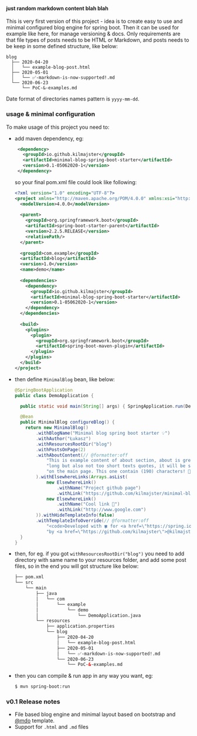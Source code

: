 #### just random markdown content blah blah
This is very first version of this project - idea is to create easy to use and minimal configured 
blog engine for spring boot. Then it can be used for example like here, for manage versioning & docs.
Only  requirements are that file types of posts needs to be HTML or Markdown, 
and posts needs to be keep in some defined structure, like below:
```
blog
  ├── 2020-04-20
  │   └── example-blog-post.html
  ├── 2020-05-01
  │   └── ✅-markdown-is-now-supported!.md
  └── 2020-06-23
      └── PoC-&-examples.md
```
Date format of directories names pattern is `yyyy-mm-dd`.

### usage & minimal configuration
To make usage of this project you need to:
 - add maven dependency, eg:
   ```xml
    <dependency>
      <groupId>io.github.kilmajster</groupId>
      <artifactId>minimal-blog-spring-boot-starter</artifactId>
      <version>0.1-05062020-1</version>
    </dependency>
   ```
   so your final pom.xml file could look like following:
   ```xml
   <?xml version="1.0" encoding="UTF-8"?>
   <project xmlns="http://maven.apache.org/POM/4.0.0" xmlns:xsi="http://www.w3.org/2001/XMLSchema-instance" xsi:schemaLocation="http://maven.apache.org/POM/4.0.0 https://maven.apache.org/xsd/maven-4.0.0.xsd">
     <modelVersion>4.0.0</modelVersion>
        
     <parent>
       <groupId>org.springframework.boot</groupId>
       <artifactId>spring-boot-starter-parent</artifactId>
       <version>2.2.5.RELEASE</version>
       <relativePath/>
     </parent>
        
     <groupId>com.example</groupId>
     <artifactId>blog</artifactId>
     <version>1.0</version>
     <name>demo</name>
     
     <dependencies>
       <dependency>
         <groupId>io.github.kilmajster</groupId>
         <artifactId>minimal-blog-spring-boot-starter</artifactId>
         <version>0.1-05062020-1</version>
       </dependency>
     </dependencies>
     
     <build>
       <plugins>
         <plugin>
           <groupId>org.springframework.boot</groupId>
           <artifactId>spring-boot-maven-plugin</artifactId>
         </plugin>
       </plugins>
     </build>
   </project>
   ```
 - then define `MinimalBlog` bean, like below:
   ```java
   @SpringBootApplication
   public class DemoApplication {
   
     public static void main(String[] args) { SpringApplication.run(DemoApplication.class, args); }
   
     @Bean
     public MinimalBlog configureBlog() {
       return new MinimalBlog()
           .withBlogName("Minimal blog spring boot starter 💡")
           .withAuthor("Łukasz")
           .withResourcesRootDir("blog")
           .withPostsOnPage(2)
           .withAboutContent(// @formatter:off
               "This is example content of about section, about is great for not too " +
               "long but also not too short texts quotes, it will be show every time " +
               "on the main page. This one contain (190) characters! 🎉" // @formatter:on
           ).withElsewhereLinks(Arrays.asList(
               new ElsewhereLink()
                   .withName("Project github page")
                   .withLink("https://github.com/kilmajster/minimal-blog-spring-boot-starter"),
               new ElsewhereLink()
                   .withName("Cool link 🌵")
                   .withLink("http://www.google.com")
           )).withHideTemplateInfo(false)
           .withTemplateInfoOverride(// @formatter:off
               "<code>Developed with 🍀 for <a href=\"https://spring.io/projects/spring-boot\">spring-boot</a> " +
               "by <a href=\"https://github.com/kilmajster\">@kilmajster</a></code>"); // @formatter:on
     }
   }
   ```
 - then, for eg. if you got `withResourcesRootDir("blog")` you need to add directory with same name to your resources
 folder, and add some post files, so in the end you will got structure like below:
    ```xml
    ├── pom.xml
    └── src
        └── main
            ├── java
            │   └── com
            │       └── example
            │           └── demo
            │               └── DemoApplication.java
            └── resources
                ├── application.properties
                └── blog
                    ├── 2020-04-20
                    │   └── example-blog-post.html
                    ├── 2020-05-01
                    │   └── ✅-markdown-is-now-supported!.md
                    └── 2020-06-23
                        └── PoC-&-examples.md
    ```
 
 - then you can compile & run app in any way you want, eg:
    ```bash
   $ mvn spring-boot:run 
    ```

### v0.1 Release notes
 - File based blog engine and minimal layout based on bootstrap and [@mdo](https://twitter.com/mdo) template.
 - Support for `.html` and `.md` files
 